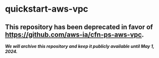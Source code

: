 # quickstart-aws-vpc 
## This repository has been deprecated in favor of https://github.com/aws-ia/cfn-ps-aws-vpc. 
***We will archive this repository and keep it publicly available until May 1, 2024.***

